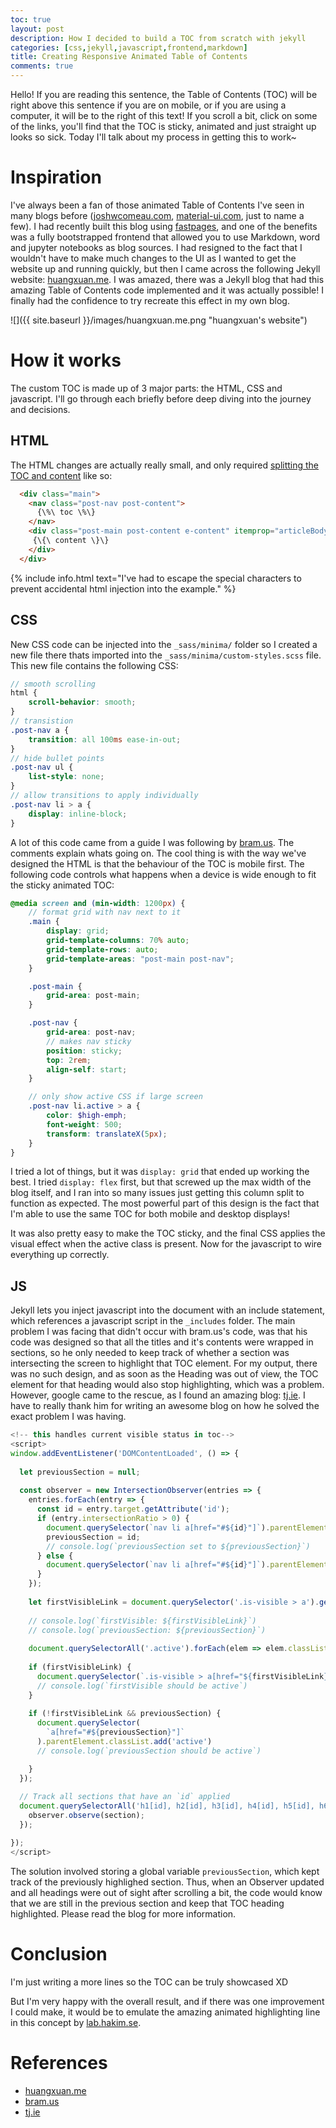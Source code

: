 ```yaml
---
toc: true
layout: post
description: How I decided to build a TOC from scratch with jekyll
categories: [css,jekyll,javascript,frontend,markdown]
title: Creating Responsive Animated Table of Contents
comments: true
---
```


Hello! If you are reading this sentence, the Table of Contents (TOC) will be right above this sentence if you are on mobile, or if you are using a computer, it will be to the right of this text! If you scroll a bit, click on some of the links, you'll find that the TOC is sticky, animated and just straight up looks so sick. Today I'll talk about my process in getting this to work~

# Inspiration

I've always been a fan of those animated Table of Contents I've seen in many blogs before ([joshwcomeau.com](https://www.joshwcomeau.com/react/dark-mode/), [material-ui.com](https://material-ui.com/components/text-fields/), just to name a few). I had recently built this blog using [fastpages](https://fastpages.fast.ai/), and one of the benefits was a fully bootstrapped frontend that allowed you to use Markdown, word and jupyter notebooks as blog sources. I had resigned to the fact that I wouldn't have to make much changes to the UI as I wanted to get the website up and running quickly, but then I came across the following Jekyll website: [huangxuan.me](https://huangxuan.me/2015/05/25/js-module-loader/). I was amazed, there was a Jekyll blog that had this amazing Table of Contents code implemented and it was actually possible! I finally had the confidence to try recreate this effect in my own blog.


![]({{ site.baseurl }}/images/huangxuan.me.png "huangxuan's website")

# How it works

The custom TOC is made up of 3 major parts: the HTML, CSS and javascript. I'll go through each briefly before deep diving into the journey and decisions.

## HTML

The HTML changes are actually really small, and only required [splitting the TOC and content](https://github.com/toshimaru/jekyll-toc#advanced-usage) like so:

```html
  <div class="main">
    <nav class="post-nav post-content">
      {\%\ toc \%\}
    </nav>
    <div class="post-main post-content e-content" itemprop="articleBody">
     {\{\ content \}\}
    </div>
  </div>
```

{% include info.html text="I've had to escape the special characters to prevent accidental html injection into the example." %}

## CSS

New CSS code can be injected into the `_sass/minima/` folder so I created a new file there thats imported into the `_sass/minima/custom-styles.scss` file. This new file contains the following CSS:

```scss
// smooth scrolling
html {
	scroll-behavior: smooth;
}
// transistion
.post-nav a {
    transition: all 100ms ease-in-out;
}
// hide bullet points
.post-nav ul {
    list-style: none;
}
// allow transitions to apply individually
.post-nav li > a {
    display: inline-block;
}
```

A lot of this code came from a guide I was following by [bram.us](https://www.bram.us/2020/01/10/smooth-scrolling-sticky-scrollspy-navigation/). The comments explain whats going on. The cool thing is with the way we've designed the HTML is that the behaviour of the TOC is mobile first. The following code controls what happens when a device is wide enough to fit the sticky animated TOC:

```scss
@media screen and (min-width: 1200px) {
    // format grid with nav next to it
    .main {
        display: grid;
        grid-template-columns: 70% auto;
        grid-template-rows: auto;
        grid-template-areas: "post-main post-nav";
    }

    .post-main {
        grid-area: post-main;
    }

    .post-nav {
        grid-area: post-nav;
        // makes nav sticky
        position: sticky;
        top: 2rem;
        align-self: start;
    }

    // only show active CSS if large screen
    .post-nav li.active > a {
        color: $high-emph;
        font-weight: 500;
        transform: translateX(5px);
    }
}
```

I tried a lot of things, but it was `display: grid` that ended up working the best. I tried `display: flex` first, but that screwed up the max width of the blog itself, and I ran into so many issues just getting this column split to function as expected. The most powerful part of this design is the fact that I'm able to use the same TOC for both mobile and desktop displays! 

It was also pretty easy to make the TOC sticky, and the final CSS applies the visual effect when the active class is present. Now for the javascript to wire everything up correctly.

## JS

Jekyll lets you inject javascript into the document with an include statement, which references a javascript script in the `_includes` folder. The main problem I was facing that didn't occur with bram.us's code, was that his code was designed so that all the titles and it's contents were wrapped in sections, so he only needed to keep track of whether a section was intersecting the screen to highlight that TOC element. For my output, there was no such design, and as soon as the Heading was out of view, the TOC element for that heading would also stop highlighting, which was a problem. However, google came to the rescue, as I found an amazing blog: [tj.ie](https://tj.ie/building-a-table-of-contents-with-the-intersection-observer-api/). I have to really thank him for writing an awesome blog on how he solved the exact problem I was having. 

```js
<!-- this handles current visible status in toc-->
<script>
window.addEventListener('DOMContentLoaded', () => {
    
  let previousSection = null;
  
  const observer = new IntersectionObserver(entries => {
    entries.forEach(entry => {
      const id = entry.target.getAttribute('id');
      if (entry.intersectionRatio > 0) {
        document.querySelector(`nav li a[href="#${id}"]`).parentElement.classList.add('is-visible');
        previousSection = id;
        // console.log(`previousSection set to ${previousSection}`)
      } else {
        document.querySelector(`nav li a[href="#${id}"]`).parentElement.classList.remove('is-visible');
      }
    });
    
    let firstVisibleLink = document.querySelector('.is-visible > a').getAttribute('href');
    
    // console.log(`firstVisible: ${firstVisibleLink}`)
    // console.log(`previousSection: ${previousSection}`)
  
    document.querySelectorAll('.active').forEach(elem => elem.classList.remove('active'))
  
    if (firstVisibleLink) {
      document.querySelector(`.is-visible > a[href="${firstVisibleLink}"]`).parentElement.classList.add('active')
      // console.log(`firstVisible should be active`)
    }
  
    if (!firstVisibleLink && previousSection) {
      document.querySelector(
        `a[href="#${previousSection}"]`
      ).parentElement.classList.add('active')
      // console.log(`previousSection should be active`)

    }
  });
  
  // Track all sections that have an `id` applied
  document.querySelectorAll('h1[id], h2[id], h3[id], h4[id], h5[id], h6[id]').forEach((section) => {
    observer.observe(section);
  });

});
</script>
```

The solution involved storing a global variable `previousSection`, which kept track of the previously highlighed section. Thus, when an Observer updated and all headings were out of sight after scrolling a bit, the code would know that we are still in the previous section and keep that TOC heading highlighted. Please read the blog for more information.

# Conclusion

I'm just writing a more lines so the TOC can be truly showcased XD

But I'm very happy with the overall result, and if there was one improvement I could make, it would be to emulate the amazing animated highlighting line in this concept by [lab.hakim.se](https://lab.hakim.se/progress-nav/).

# References

- [huangxuan.me](https://huangxuan.me/2015/05/25/js-module-loader/)
- [bram.us](https://www.bram.us/2020/01/10/smooth-scrolling-sticky-scrollspy-navigation/)
- [tj.ie](https://tj.ie/building-a-table-of-contents-with-the-intersection-observer-api/)